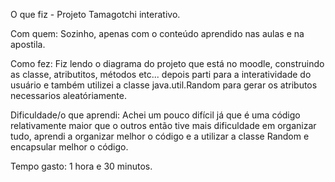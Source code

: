 
O que fiz - Projeto Tamagotchi interativo.

Com quem: Sozinho, apenas com o conteúdo aprendido nas aulas e na apostila.

Como fez: Fiz lendo o diagrama do projeto que está no moodle, construindo as classe, atributitos, métodos etc... depois parti para a interatividade do usuário e também utilizei a classe java.util.Random para gerar os atributos necessarios aleatóriamente.

Dificuldade/o que aprendi: Achei um pouco difícil já que é uma código relativamente maior que o outros então tive mais dificuldade em organizar tudo, aprendi a organizar melhor o código e a utilizar a classe Random e encapsular melhor o código.

Tempo gasto: 1 hora e 30 minutos.
